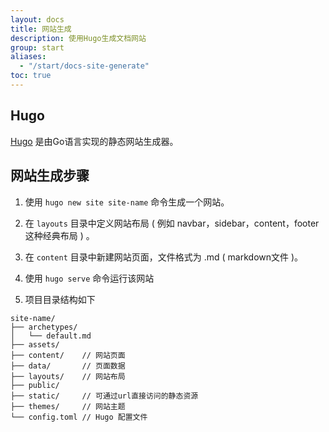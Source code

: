 ```yaml
---
layout: docs
title: 网站生成
description: 使用Hugo生成文档网站
group: start
aliases:
  - "/start/docs-site-generate"
toc: true
---
```


## Hugo

[Hugo](https://gohugo.io/) 是由Go语言实现的静态网站生成器。

## 网站生成步骤
1. 使用 `hugo new site site-name` 命令生成一个网站。

2. 在 `layouts` 目录中定义网站布局 ( 例如 navbar，sidebar，content，footer 这种经典布局 ) 。

3. 在 `content` 目录中新建网站页面，文件格式为 .md ( markdown文件 )。

4. 使用 `hugo serve` 命令运行该网站

5. 项目目录结构如下

```text
site-name/
├── archetypes/
│   └── default.md
├── assets/
├── content/    // 网站页面
├── data/       // 页面数据
├── layouts/    // 网站布局
├── public/
├── static/     // 可通过url直接访问的静态资源
├── themes/     // 网站主题
└── config.toml // Hugo 配置文件
```
